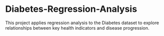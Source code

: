 # Diabetes-Regression-Analysis
This project applies regression analysis to the Diabetes dataset to explore relationships between key health indicators and disease progression.
